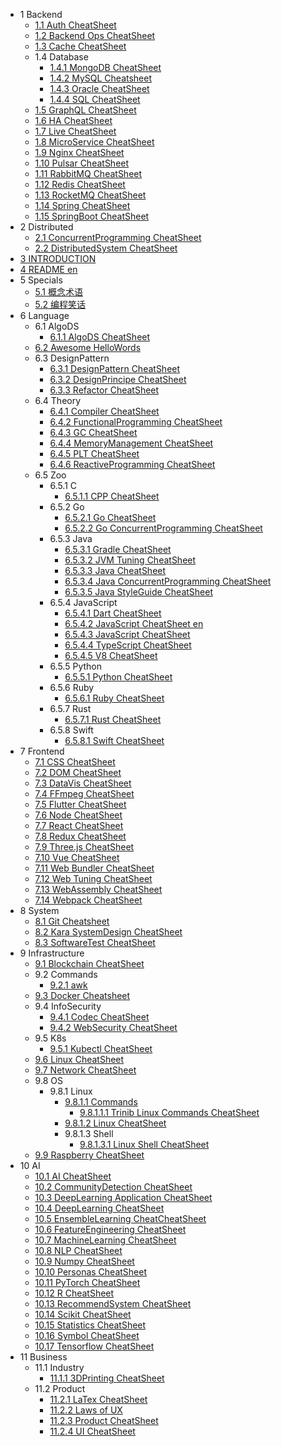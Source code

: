  - 1 Backend
    - [1.1 Auth CheatSheet](/Backend/Auth-CheatSheet.md)
    - [1.2 Backend Ops CheatSheet](/Backend/Backend-Ops-CheatSheet.md)
    - [1.3 Cache CheatSheet](/Backend/Cache-CheatSheet.md)
    - 1.4 Database
      - [1.4.1 MongoDB CheatSheet](/Backend/Database/MongoDB-CheatSheet.md)
      - [1.4.2 MySQL Cheatsheet](/Backend/Database/MySQL-Cheatsheet.md)
      - [1.4.3 Oracle CheatSheet](/Backend/Database/Oracle-CheatSheet.md)
      - [1.4.4 SQL CheatSheet](/Backend/Database/SQL-CheatSheet.md)
    - [1.5 GraphQL CheatSheet](/Backend/GraphQL-CheatSheet.md)
    - [1.6 HA CheatSheet](/Backend/HA-CheatSheet.md)
    - [1.7 Live CheatSheet](/Backend/Live-CheatSheet.md)
    - [1.8 MicroService CheatSheet](/Backend/MicroService-CheatSheet.md)
    - [1.9 Nginx CheatSheet](/Backend/Nginx-CheatSheet.md)
    - [1.10 Pulsar CheatSheet](/Backend/Pulsar-CheatSheet.md)
    - [1.11 RabbitMQ CheatSheet](/Backend/RabbitMQ-CheatSheet.md)
    - [1.12 Redis CheatSheet](/Backend/Redis-CheatSheet.md)
    - [1.13 RocketMQ CheatSheet](/Backend/RocketMQ-CheatSheet.md)
    - [1.14 Spring CheatSheet](/Backend/Spring-CheatSheet.md)
    - [1.15 SpringBoot CheatSheet](/Backend/SpringBoot-CheatSheet.md)
  - 2 Distributed
    - [2.1 ConcurrentProgramming CheatSheet](/Distributed/ConcurrentProgramming-CheatSheet.md)
    - [2.2 DistributedSystem CheatSheet](/Distributed/DistributedSystem-CheatSheet.md)
  - [3 INTRODUCTION](/INTRODUCTION.md)
  - [4 README en](/README-en.md)
  - 5 Specials
    - [5.1 概念术语](/Specials/概念术语.md)
    - [5.2 编程笑话](/Specials/编程笑话.md)
  - 6 Language
    - 6.1 AlgoDS
      - [6.1.1 AlgoDS CheatSheet](/Language/AlgoDS/AlgoDS-CheatSheet.md)
    - [6.2 Awesome HelloWords](/Language/Awesome-HelloWords.md)
    - 6.3 DesignPattern
      - [6.3.1 DesignPattern CheatSheet](/Language/DesignPattern/DesignPattern-CheatSheet.md)
      - [6.3.2 DesignPrincipe CheatSheet](/Language/DesignPattern/DesignPrincipe-CheatSheet.md)
      - [6.3.3 Refactor CheatSheet](/Language/DesignPattern/Refactor-CheatSheet.md)
    - 6.4 Theory
      - [6.4.1 Compiler CheatSheet](/Language/Theory/Compiler-CheatSheet.md)
      - [6.4.2 FunctionalProgramming CheatSheet](/Language/Theory/FunctionalProgramming-CheatSheet.md)
      - [6.4.3 GC CheatSheet](/Language/Theory/GC-CheatSheet.md)
      - [6.4.4 MemoryManagement CheatSheet](/Language/Theory/MemoryManagement-CheatSheet.md)
      - [6.4.5 PLT CheatSheet](/Language/Theory/PLT-CheatSheet.md)
      - [6.4.6 ReactiveProgramming CheatSheet](/Language/Theory/ReactiveProgramming-CheatSheet.md)
    - 6.5 Zoo
      - 6.5.1 C
        - [6.5.1.1 CPP CheatSheet](/Language/Zoo/C/CPP-CheatSheet.md)
      - 6.5.2 Go
        - [6.5.2.1 Go CheatSheet](/Language/Zoo/Go/Go-CheatSheet.md)
        - [6.5.2.2 Go ConcurrentProgramming CheatSheet](/Language/Zoo/Go/Go-ConcurrentProgramming-CheatSheet.md)
      - 6.5.3 Java
        - [6.5.3.1 Gradle CheatSheet](/Language/Zoo/Java/Gradle-CheatSheet.md)
        - [6.5.3.2 JVM Tuning CheatSheet](/Language/Zoo/Java/JVM-Tuning-CheatSheet.md)
        - [6.5.3.3 Java CheatSheet](/Language/Zoo/Java/Java-CheatSheet.md)
        - [6.5.3.4 Java ConcurrentProgramming CheatSheet](/Language/Zoo/Java/Java-ConcurrentProgramming-CheatSheet.md)
        - [6.5.3.5 Java StyleGuide CheatSheet](/Language/Zoo/Java/Java-StyleGuide-CheatSheet.md)
      - 6.5.4 JavaScript
        - [6.5.4.1 Dart CheatSheet](/Language/Zoo/JavaScript/Dart-CheatSheet.md)
        - [6.5.4.2 JavaScript CheatSheet en](/Language/Zoo/JavaScript/JavaScript-CheatSheet-en.md)
        - [6.5.4.3 JavaScript CheatSheet](/Language/Zoo/JavaScript/JavaScript-CheatSheet.md)
        - [6.5.4.4 TypeScript CheatSheet](/Language/Zoo/JavaScript/TypeScript-CheatSheet.md)
        - [6.5.4.5 V8 CheatSheet](/Language/Zoo/JavaScript/V8-CheatSheet.md)
      - 6.5.5 Python
        - [6.5.5.1 Python CheatSheet](/Language/Zoo/Python/Python-CheatSheet.md)
      - 6.5.6 Ruby
        - [6.5.6.1 Ruby CheatSheet](/Language/Zoo/Ruby/Ruby-CheatSheet.md)
      - 6.5.7 Rust
        - [6.5.7.1 Rust CheatSheet](/Language/Zoo/Rust/Rust-CheatSheet.md)
      - 6.5.8 Swift
        - [6.5.8.1 Swift CheatSheet](/Language/Zoo/Swift/Swift-CheatSheet.md)
  - 7 Frontend
    - [7.1 CSS CheatSheet](/Frontend/CSS-CheatSheet.md)
    - [7.2 DOM CheatSheet](/Frontend/DOM-CheatSheet.md)
    - [7.3 DataVis CheatSheet](/Frontend/DataVis-CheatSheet.md)
    - [7.4 FFmpeg CheatSheet](/Frontend/FFmpeg-CheatSheet.md)
    - [7.5 Flutter CheatSheet](/Frontend/Flutter-CheatSheet.md)
    - [7.6 Node CheatSheet](/Frontend/Node-CheatSheet.md)
    - [7.7 React CheatSheet](/Frontend/React-CheatSheet.md)
    - [7.8 Redux CheatSheet](/Frontend/Redux-CheatSheet.md)
    - [7.9 Three.js CheatSheet](/Frontend/Three.js-CheatSheet.md)
    - [7.10 Vue CheatSheet](/Frontend/Vue-CheatSheet.md)
    - [7.11 Web Bundler CheatSheet](/Frontend/Web-Bundler-CheatSheet.md)
    - [7.12 Web Tuning CheatSheet](/Frontend/Web-Tuning-CheatSheet.md)
    - [7.13 WebAssembly CheatSheet](/Frontend/WebAssembly-CheatSheet.md)
    - [7.14 Webpack CheatSheet](/Frontend/Webpack-CheatSheet.md)
  - 8 System
    - [8.1 Git Cheatsheet](/System/Git-Cheatsheet.md)
    - [8.2 Kara SystemDesign CheatSheet](/System/Kara-SystemDesign-CheatSheet.md)
    - [8.3 SoftwareTest CheatSheet](/System/SoftwareTest-CheatSheet.md)
  - 9 Infrastructure
    - [9.1 Blockchain CheatSheet](/Infrastructure/Blockchain-CheatSheet.md)
    - 9.2 Commands
      - [9.2.1 awk](/Infrastructure/Commands/awk.md)
    - [9.3 Docker Cheatsheet](/Infrastructure/Docker-Cheatsheet.md)
    - 9.4 InfoSecurity
      - [9.4.1 Codec CheatSheet](/Infrastructure/InfoSecurity/Codec-CheatSheet.md)
      - [9.4.2 WebSecurity CheatSheet](/Infrastructure/InfoSecurity/WebSecurity-CheatSheet.md)
    - 9.5 K8s
      - [9.5.1 Kubectl CheatSheet](/Infrastructure/K8s/Kubectl-CheatSheet.md)
    - [9.6 Linux CheatSheet](/Infrastructure/Linux-CheatSheet.md)
    - [9.7 Network CheatSheet](/Infrastructure/Network-CheatSheet.md)
    - 9.8 OS
      - 9.8.1 Linux
        - [9.8.1.1 Commands](/Infrastructure/OS/Linux/Commands/README.md)
          - [9.8.1.1.1 Trinib Linux Commands CheatSheet](/Infrastructure/OS/Linux/Commands/Trinib-Linux-Commands-CheatSheet.md)
        - [9.8.1.2 Linux CheatSheet](/Infrastructure/OS/Linux/Linux-CheatSheet.md)
        - 9.8.1.3 Shell
          - [9.8.1.3.1 Linux Shell CheatSheet](/Infrastructure/OS/Linux/Shell/Linux-Shell-CheatSheet.md)
    - [9.9 Raspberry CheatSheet](/Infrastructure/Raspberry-CheatSheet.md)
  - 10 AI
    - [10.1 AI CheatSheet](/AI/AI-CheatSheet.md)
    - [10.2 CommunityDetection CheatSheet](/AI/CommunityDetection-CheatSheet.md)
    - [10.3 DeepLearning Application CheatSheet](/AI/DeepLearning-Application-CheatSheet.md)
    - [10.4 DeepLearning CheatSheet](/AI/DeepLearning-CheatSheet.md)
    - [10.5 EnsembleLearning CheatCheatSheet](/AI/EnsembleLearning-CheatCheatSheet.md)
    - [10.6 FeatureEngineering CheatSheet](/AI/FeatureEngineering-CheatSheet.md)
    - [10.7 MachineLearning CheatSheet](/AI/MachineLearning-CheatSheet.md)
    - [10.8 NLP CheatSheet](/AI/NLP-CheatSheet.md)
    - [10.9 Numpy CheatSheet](/AI/Numpy-CheatSheet.md)
    - [10.10 Personas CheatSheet](/AI/Personas-CheatSheet.md)
    - [10.11 PyTorch CheatSheet](/AI/PyTorch-CheatSheet.md)
    - [10.12 R CheatSheet](/AI/R-CheatSheet.md)
    - [10.13 RecommendSystem CheatSheet](/AI/RecommendSystem-CheatSheet.md)
    - [10.14 Scikit CheatSheet](/AI/Scikit-CheatSheet.md)
    - [10.15 Statistics CheatSheet](/AI/Statistics-CheatSheet.md)
    - [10.16 Symbol CheatSheet](/AI/Symbol-CheatSheet.md)
    - [10.17 Tensorflow CheatSheet](/AI/Tensorflow-CheatSheet.md)
  - 11 Business
    - 11.1 Industry
      - [11.1.1 3DPrinting CheatSheet](/Business/Industry/3DPrinting-CheatSheet.md)
    - 11.2 Product
      - [11.2.1 LaTex CheatSheet](/Business/Product/LaTex-CheatSheet.md)
      - [11.2.2 Laws of UX](/Business/Product/Laws-of-UX.md)
      - [11.2.3 Product CheatSheet](/Business/Product/Product-CheatSheet.md)
      - [11.2.4 UI CheatSheet](/Business/Product/UI-CheatSheet.md)